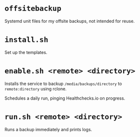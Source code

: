 # `offsitebackup`

Systemd unit files for my offsite backups, not intended for reuse.

# `install.sh`

Set up the templates.

# `enable.sh <remote> <directory>`

Installs the service to backup `/media/backups/directory` to `remote:directory` using rclone.

Schedules a daily run, pinging Healthchecks.io on progress.

# `run.sh <remote> <directory>`

Runs a backup immediately and prints logs.
